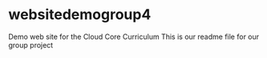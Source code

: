 # websitedemogroup4
Demo web site for the Cloud Core Curriculum
This is our readme file for our group project

